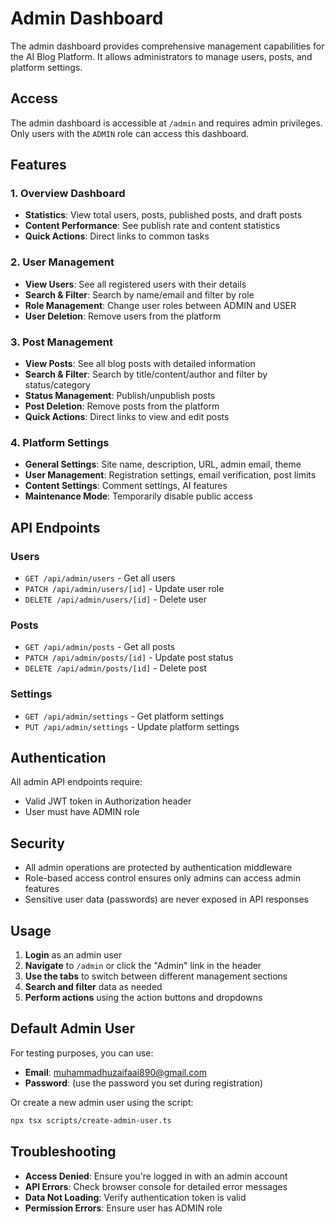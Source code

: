 # Admin Dashboard

The admin dashboard provides comprehensive management capabilities for the AI Blog Platform. It allows administrators to manage users, posts, and platform settings.

## Access

The admin dashboard is accessible at `/admin` and requires admin privileges. Only users with the `ADMIN` role can access this dashboard.

## Features

### 1. Overview Dashboard
- **Statistics**: View total users, posts, published posts, and draft posts
- **Content Performance**: See publish rate and content statistics
- **Quick Actions**: Direct links to common tasks

### 2. User Management
- **View Users**: See all registered users with their details
- **Search & Filter**: Search by name/email and filter by role
- **Role Management**: Change user roles between ADMIN and USER
- **User Deletion**: Remove users from the platform

### 3. Post Management
- **View Posts**: See all blog posts with detailed information
- **Search & Filter**: Search by title/content/author and filter by status/category
- **Status Management**: Publish/unpublish posts
- **Post Deletion**: Remove posts from the platform
- **Quick Actions**: Direct links to view and edit posts

### 4. Platform Settings
- **General Settings**: Site name, description, URL, admin email, theme
- **User Management**: Registration settings, email verification, post limits
- **Content Settings**: Comment settings, AI features
- **Maintenance Mode**: Temporarily disable public access

## API Endpoints

### Users
- `GET /api/admin/users` - Get all users
- `PATCH /api/admin/users/[id]` - Update user role
- `DELETE /api/admin/users/[id]` - Delete user

### Posts
- `GET /api/admin/posts` - Get all posts
- `PATCH /api/admin/posts/[id]` - Update post status
- `DELETE /api/admin/posts/[id]` - Delete post

### Settings
- `GET /api/admin/settings` - Get platform settings
- `PUT /api/admin/settings` - Update platform settings

## Authentication

All admin API endpoints require:
- Valid JWT token in Authorization header
- User must have ADMIN role

## Security

- All admin operations are protected by authentication middleware
- Role-based access control ensures only admins can access admin features
- Sensitive user data (passwords) are never exposed in API responses

## Usage

1. **Login** as an admin user
2. **Navigate** to `/admin` or click the "Admin" link in the header
3. **Use the tabs** to switch between different management sections
4. **Search and filter** data as needed
5. **Perform actions** using the action buttons and dropdowns

## Default Admin User

For testing purposes, you can use:
- **Email**: muhammadhuzaifaai890@gmail.com
- **Password**: (use the password you set during registration)

Or create a new admin user using the script:
```bash
npx tsx scripts/create-admin-user.ts
```

## Troubleshooting

- **Access Denied**: Ensure you're logged in with an admin account
- **API Errors**: Check browser console for detailed error messages
- **Data Not Loading**: Verify authentication token is valid
- **Permission Errors**: Ensure user has ADMIN role
